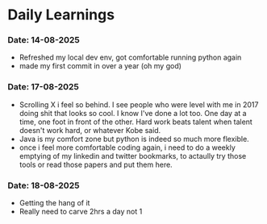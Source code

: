# Daily Learnings
### Date: 14-08-2025
- Refreshed my local dev env, got comfortable running python again
- made my first commit in over a year (oh my god)
### Date: 17-08-2025
- Scrolling X i feel so behind. I see people who were level with me in 2017 doing shit that looks so cool. I know I've done a lot too. One day at a time, one foot in front of the other. Hard work beats talent when talent doesn't work hard, or whatever Kobe said.
- Java is my comfort zone but python is indeed so much more flexible.
- once i feel more comfortable coding again, i need to do a weekly emptying of my linkedin and twitter bookmarks, to actaully try those tools or read those papers and put them here.
### Date: 18-08-2025
- Getting the hang of it
- Really need to carve 2hrs a day not 1